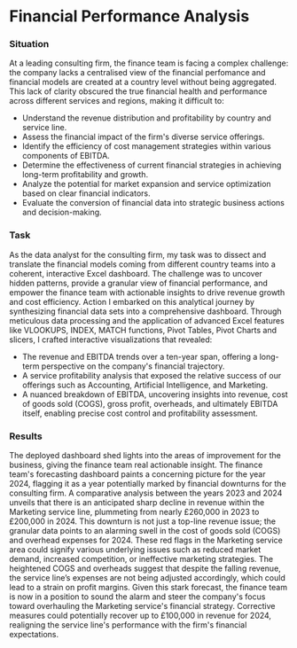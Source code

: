# Financial Performance Analysis
### Situation
At a leading consulting firm, the finance team is facing a complex challenge: the company lacks a centralised view of the financial perfomance and financial models are created at a country level without being aggregated. This lack of clarity obscured the true financial health and performance across different services and regions, making it difficult to:

+ Understand the revenue distribution and profitability by country and service line.
+ Assess the financial impact of the firm's diverse service offerings.
+ Identify the efficiency of cost management strategies within various components of EBITDA.
+ Determine the effectiveness of current financial strategies in achieving long-term profitability and growth.
+ Analyze the potential for market expansion and service optimization based on clear financial indicators.
+ Evaluate the conversion of financial data into strategic business actions and decision-making.
### Task
As the data analyst for the consulting firm, my task was to dissect and translate the financial models coming from different country teams into a coherent, interactive Excel dashboard. The challenge was to uncover hidden patterns, provide a granular view of financial performance, and empower the finance team with actionable insights to drive revenue growth and cost efficiency.
Action
I embarked on this analytical journey by synthesizing financial data sets into a comprehensive dashboard. Through meticulous data processing and the application of advanced Excel features like VLOOKUPS, INDEX, MATCH functions, Pivot Tables, Pivot Charts and slicers, I crafted interactive visualizations that revealed:
+ The revenue and EBITDA trends over a ten-year span, offering a long-term perspective on the company's financial trajectory.
+ A service profitability analysis that exposed the relative success of our offerings such as Accounting, Artificial Intelligence, and Marketing.
+ A nuanced breakdown of EBITDA, uncovering insights into revenue, cost of goods sold (COGS), gross profit, overheads, and ultimately EBITDA itself, enabling precise cost control and profitability assessment.
 
### Results
The deployed dashboard shed lights into the areas of improvement for the business, giving the finance team real actionable insight.
The finance team's forecasting dashboard paints a concerning picture for the year 2024, flagging it as a year potentially marked by financial downturns for the consulting firm. A comparative analysis between the years 2023 and 2024 unveils that there is an anticipated sharp decline in revenue within the Marketing service line, plummeting from nearly £260,000 in 2023 to £200,000 in 2024. This downturn is not just a top-line revenue issue; the granular data points to an alarming swell in the cost of goods sold (COGS) and overhead expenses for 2024.
These red flags in the Marketing service area could signify various underlying issues such as reduced market demand, increased competition, or ineffective marketing strategies. The heightened COGS and overheads suggest that despite the falling revenue, the service line’s expenses are not being adjusted accordingly, which could lead to a strain on profit margins.
Given this stark forecast, the finance team is now in a position to sound the alarm and steer the company's focus toward overhauling the Marketing service's financial strategy. Corrective measures could potentially recover up to £100,000 in revenue for 2024, realigning the service line's performance with the firm's financial expectations.
